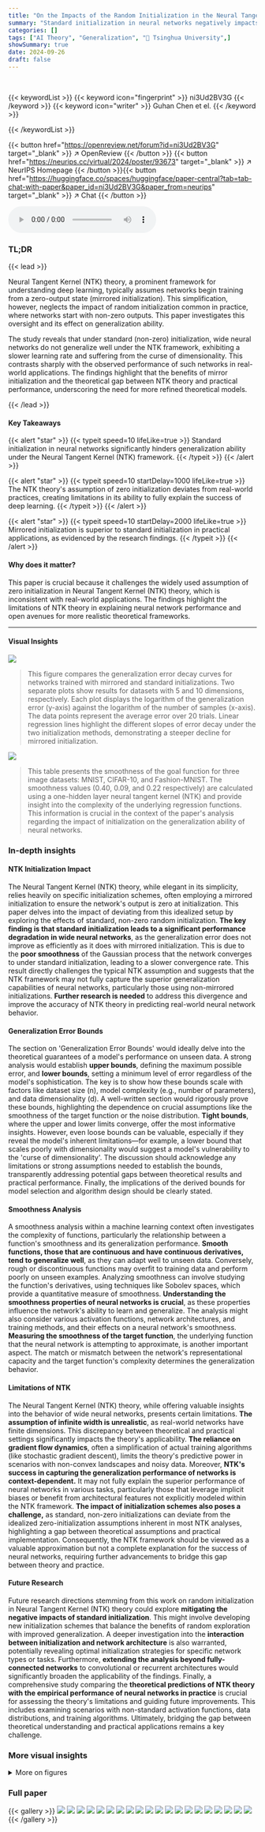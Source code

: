 ```yaml
---
title: "On the Impacts of the Random Initialization in the Neural Tangent Kernel Theory"
summary: "Standard initialization in neural networks negatively impacts generalization ability under Neural Tangent Kernel theory, contradicting real-world performance, urging the development of improved theore..."
categories: []
tags: ["AI Theory", "Generalization", "🏢 Tsinghua University",]
showSummary: true
date: 2024-09-26
draft: false
---
```


<br>

{{< keywordList >}}
{{< keyword icon="fingerprint" >}} ni3Ud2BV3G {{< /keyword >}}
{{< keyword icon="writer" >}} Guhan Chen et el. {{< /keyword >}}
 
{{< /keywordList >}}

{{< button href="https://openreview.net/forum?id=ni3Ud2BV3G" target="_blank" >}}
↗ OpenReview
{{< /button >}}
{{< button href="https://neurips.cc/virtual/2024/poster/93673" target="_blank" >}}
↗ NeurIPS Homepage
{{< /button >}}{{< button href="https://huggingface.co/spaces/huggingface/paper-central?tab=tab-chat-with-paper&paper_id=ni3Ud2BV3G&paper_from=neurips" target="_blank" >}}
↗ Chat
{{< /button >}}



<audio controls>
    <source src="https://ai-paper-reviewer.com/ni3Ud2BV3G/podcast.wav" type="audio/wav">
    Your browser does not support the audio element.
</audio>


### TL;DR


{{< lead >}}

Neural Tangent Kernel (NTK) theory, a prominent framework for understanding deep learning, typically assumes networks begin training from a zero-output state (mirrored initialization). This simplification, however, neglects the impact of random initialization common in practice, where networks start with non-zero outputs. This paper investigates this oversight and its effect on generalization ability.

The study reveals that under standard (non-zero) initialization, wide neural networks do not generalize well under the NTK framework, exhibiting a slower learning rate and suffering from the curse of dimensionality.  This contrasts sharply with the observed performance of such networks in real-world applications.  The findings highlight that the benefits of mirror initialization and the theoretical gap between NTK theory and practical performance, underscoring the need for more refined theoretical models.

{{< /lead >}}


#### Key Takeaways

{{< alert "star" >}}
{{< typeit speed=10 lifeLike=true >}} Standard initialization in neural networks significantly hinders generalization ability under the Neural Tangent Kernel (NTK) framework. {{< /typeit >}}
{{< /alert >}}

{{< alert "star" >}}
{{< typeit speed=10 startDelay=1000 lifeLike=true >}} The NTK theory's assumption of zero initialization deviates from real-world practices, creating limitations in its ability to fully explain the success of deep learning. {{< /typeit >}}
{{< /alert >}}

{{< alert "star" >}}
{{< typeit speed=10 startDelay=2000 lifeLike=true >}} Mirrored initialization is superior to standard initialization in practical applications, as evidenced by the research findings. {{< /typeit >}}
{{< /alert >}}

#### Why does it matter?
This paper is crucial because it challenges the widely used assumption of zero initialization in Neural Tangent Kernel (NTK) theory, which is inconsistent with real-world applications. The findings highlight the limitations of NTK theory in explaining neural network performance and open avenues for more realistic theoretical frameworks.

------
#### Visual Insights



![](https://ai-paper-reviewer.com/ni3Ud2BV3G/figures_8_1.jpg)

> This figure compares the generalization error decay curves for networks trained with mirrored and standard initializations.  Two separate plots show results for datasets with 5 and 10 dimensions, respectively. Each plot displays the logarithm of the generalization error (y-axis) against the logarithm of the number of samples (x-axis). The data points represent the average error over 20 trials.  Linear regression lines highlight the different slopes of error decay under the two initialization methods, demonstrating a steeper decline for mirrored initialization.





![](https://ai-paper-reviewer.com/ni3Ud2BV3G/tables_8_1.jpg)

> This table presents the smoothness of the goal function for three image datasets: MNIST, CIFAR-10, and Fashion-MNIST.  The smoothness values (0.40, 0.09, and 0.22 respectively) are calculated using a one-hidden layer neural tangent kernel (NTK) and provide insight into the complexity of the underlying regression functions. This information is crucial in the context of the paper's analysis regarding the impact of initialization on the generalization ability of neural networks.





### In-depth insights


#### NTK Initialization Impact
The Neural Tangent Kernel (NTK) theory, while elegant in its simplicity, relies heavily on specific initialization schemes, often employing a mirrored initialization to ensure the network's output is zero at initialization.  This paper delves into the impact of deviating from this idealized setup by exploring the effects of standard, non-zero random initialization. **The key finding is that standard initialization leads to a significant performance degradation in wide neural networks**, as the generalization error does not improve as efficiently as it does with mirrored initialization. This is due to the **poor smoothness** of the Gaussian process that the network converges to under standard initialization, leading to a slower convergence rate. This result directly challenges the typical NTK assumption and suggests that the NTK framework may not fully capture the superior generalization capabilities of neural networks, particularly those using non-mirrored initializations. **Further research is needed** to address this divergence and improve the accuracy of NTK theory in predicting real-world neural network behavior.

#### Generalization Error Bounds
The section on 'Generalization Error Bounds' would ideally delve into the theoretical guarantees of a model's performance on unseen data.  A strong analysis would establish **upper bounds**, defining the maximum possible error, and **lower bounds**, setting a minimum level of error regardless of the model's sophistication. The key is to show how these bounds scale with factors like dataset size (n), model complexity (e.g., number of parameters), and data dimensionality (d).  A well-written section would rigorously prove these bounds, highlighting the dependence on crucial assumptions like the smoothness of the target function or the noise distribution.  **Tight bounds**, where the upper and lower limits converge, offer the most informative insights.  However, even loose bounds can be valuable, especially if they reveal the model's inherent limitations—for example, a lower bound that scales poorly with dimensionality would suggest a model's vulnerability to the 'curse of dimensionality'.  The discussion should acknowledge any limitations or strong assumptions needed to establish the bounds, transparently addressing potential gaps between theoretical results and practical performance.  Finally, the implications of the derived bounds for model selection and algorithm design should be clearly stated.

#### Smoothness Analysis
A smoothness analysis within a machine learning context often investigates the complexity of functions, particularly the relationship between a function's smoothness and its generalization performance.  **Smooth functions, those that are continuous and have continuous derivatives, tend to generalize well**, as they can adapt well to unseen data.  Conversely, rough or discontinuous functions may overfit to training data and perform poorly on unseen examples.  Analyzing smoothness can involve studying the function's derivatives, using techniques like Sobolev spaces, which provide a quantitative measure of smoothness.  **Understanding the smoothness properties of neural networks is crucial**, as these properties influence the network's ability to learn and generalize.  The analysis might also consider various activation functions, network architectures, and training methods, and their effects on a neural network's smoothness. **Measuring the smoothness of the target function**, the underlying function that the neural network is attempting to approximate, is another important aspect.   The match or mismatch between the network's representational capacity and the target function's complexity determines the generalization behavior.

#### Limitations of NTK
The Neural Tangent Kernel (NTK) theory, while offering valuable insights into the behavior of wide neural networks, presents certain limitations.  **The assumption of infinite width is unrealistic**, as real-world networks have finite dimensions. This discrepancy between theoretical and practical settings significantly impacts the theory's applicability.  **The reliance on gradient flow dynamics**, often a simplification of actual training algorithms (like stochastic gradient descent), limits the theory's predictive power in scenarios with non-convex landscapes and noisy data. Moreover, **NTK's success in capturing the generalization performance of networks is context-dependent.**  It may not fully explain the superior performance of neural networks in various tasks, particularly those that leverage implicit biases or benefit from architectural features not explicitly modeled within the NTK framework.  **The impact of initialization schemes also poses a challenge,** as standard, non-zero initializations can deviate from the idealized zero-initialization assumptions inherent in most NTK analyses, highlighting a gap between theoretical assumptions and practical implementation. Consequently, the NTK framework should be viewed as a valuable approximation but not a complete explanation for the success of neural networks, requiring further advancements to bridge this gap between theory and practice.

#### Future Research
Future research directions stemming from this work on random initialization in Neural Tangent Kernel (NTK) theory could explore **mitigating the negative impacts of standard initialization**.  This might involve developing new initialization schemes that balance the benefits of random exploration with improved generalization.  A deeper investigation into the **interaction between initialization and network architecture** is also warranted, potentially revealing optimal initialization strategies for specific network types or tasks.  Furthermore, **extending the analysis beyond fully-connected networks** to convolutional or recurrent architectures would significantly broaden the applicability of the findings.  Finally, a comprehensive study comparing the **theoretical predictions of NTK theory with the empirical performance of neural networks in practice** is crucial for assessing the theory's limitations and guiding future improvements.  This includes examining scenarios with non-standard activation functions, data distributions, and training algorithms.  Ultimately, bridging the gap between theoretical understanding and practical applications remains a key challenge.


### More visual insights

<details>
<summary>More on figures
</summary>


![](https://ai-paper-reviewer.com/ni3Ud2BV3G/figures_26_1.jpg)

> This figure displays the decay curve of the logarithm of the sum of squared coefficients for the MNIST dataset.  The x-axis represents the logarithm of the index i, and the y-axis represents the logarithm of the sum of squared coefficients from index i to n (where n is the total number of samples, 3000 in this case). The blue dots show the actual data points, and the red dashed line represents a least-squares regression fit to these points, with the slope of the line indicating the decay rate (-0.40 in this case). The figure visually demonstrates the decay of coefficients, illustrating how the contribution of each component decreases as i increases, which is related to the smoothness of the goal function.


![](https://ai-paper-reviewer.com/ni3Ud2BV3G/figures_26_2.jpg)

> This figure shows the decay curve of the logarithm of the sum of squared coefficients for the Fashion-MNIST dataset. The x-axis represents the logarithm of the index i, and the y-axis represents the logarithm of the sum of squared coefficients from index i to n (3000 in this case). The dashed red line is a linear regression fit to the data points, and its slope represents the estimated smoothness of the function. The figure visually demonstrates the decay rate of the coefficients, which is related to the smoothness of the underlying function.


![](https://ai-paper-reviewer.com/ni3Ud2BV3G/figures_27_1.jpg)

> This figure displays the decay curve of the logarithm of the sum of squared coefficients for the MNIST dataset.  The x-axis represents the logarithm of the index i, and the y-axis represents the logarithm of the sum of squared coefficients from i to n (where n is the total number of samples). A least-squares regression line is fitted to the data points to estimate the decay rate, which provides an approximation of the smoothness of the underlying function. The figure visually demonstrates the relationship between the index i and the magnitude of the squared coefficients, illustrating how the coefficients decay as the index increases.


</details>






### Full paper

{{< gallery >}}
<img src="https://ai-paper-reviewer.com/ni3Ud2BV3G/1.png" class="grid-w50 md:grid-w33 xl:grid-w25" />
<img src="https://ai-paper-reviewer.com/ni3Ud2BV3G/2.png" class="grid-w50 md:grid-w33 xl:grid-w25" />
<img src="https://ai-paper-reviewer.com/ni3Ud2BV3G/3.png" class="grid-w50 md:grid-w33 xl:grid-w25" />
<img src="https://ai-paper-reviewer.com/ni3Ud2BV3G/4.png" class="grid-w50 md:grid-w33 xl:grid-w25" />
<img src="https://ai-paper-reviewer.com/ni3Ud2BV3G/5.png" class="grid-w50 md:grid-w33 xl:grid-w25" />
<img src="https://ai-paper-reviewer.com/ni3Ud2BV3G/6.png" class="grid-w50 md:grid-w33 xl:grid-w25" />
<img src="https://ai-paper-reviewer.com/ni3Ud2BV3G/7.png" class="grid-w50 md:grid-w33 xl:grid-w25" />
<img src="https://ai-paper-reviewer.com/ni3Ud2BV3G/8.png" class="grid-w50 md:grid-w33 xl:grid-w25" />
<img src="https://ai-paper-reviewer.com/ni3Ud2BV3G/9.png" class="grid-w50 md:grid-w33 xl:grid-w25" />
<img src="https://ai-paper-reviewer.com/ni3Ud2BV3G/10.png" class="grid-w50 md:grid-w33 xl:grid-w25" />
<img src="https://ai-paper-reviewer.com/ni3Ud2BV3G/11.png" class="grid-w50 md:grid-w33 xl:grid-w25" />
<img src="https://ai-paper-reviewer.com/ni3Ud2BV3G/12.png" class="grid-w50 md:grid-w33 xl:grid-w25" />
<img src="https://ai-paper-reviewer.com/ni3Ud2BV3G/13.png" class="grid-w50 md:grid-w33 xl:grid-w25" />
<img src="https://ai-paper-reviewer.com/ni3Ud2BV3G/14.png" class="grid-w50 md:grid-w33 xl:grid-w25" />
<img src="https://ai-paper-reviewer.com/ni3Ud2BV3G/15.png" class="grid-w50 md:grid-w33 xl:grid-w25" />
<img src="https://ai-paper-reviewer.com/ni3Ud2BV3G/16.png" class="grid-w50 md:grid-w33 xl:grid-w25" />
<img src="https://ai-paper-reviewer.com/ni3Ud2BV3G/17.png" class="grid-w50 md:grid-w33 xl:grid-w25" />
<img src="https://ai-paper-reviewer.com/ni3Ud2BV3G/18.png" class="grid-w50 md:grid-w33 xl:grid-w25" />
<img src="https://ai-paper-reviewer.com/ni3Ud2BV3G/19.png" class="grid-w50 md:grid-w33 xl:grid-w25" />
<img src="https://ai-paper-reviewer.com/ni3Ud2BV3G/20.png" class="grid-w50 md:grid-w33 xl:grid-w25" />
{{< /gallery >}}